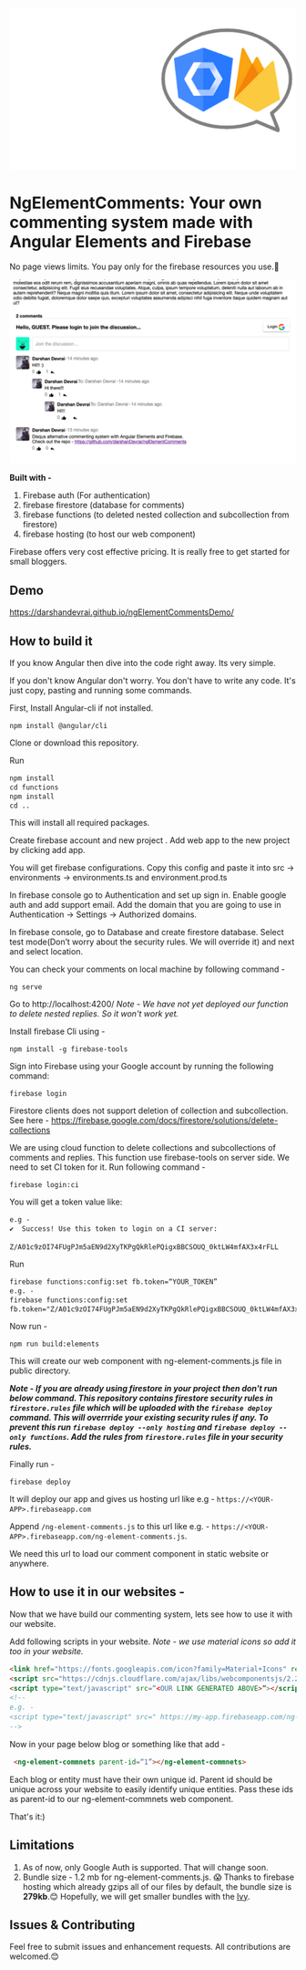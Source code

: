 ![](/images/ngElementsComments.png)
# NgElementComments:  Your own commenting system made with Angular Elements and Firebase

No page views limits. You pay only for the firebase resources you use.🤩

![](/images/ngElementCommentsDemo.png)

**Built with -**
1. Firebase auth (For authentication)
2. firebase firestore (database for comments)
3. firebase functions (to deleted nested collection and subcollection from firestore)
4. firebase hosting (to host our web component)

Firebase offers very cost effective pricing. It is really free to get started for small bloggers.

## Demo 
https://darshandevrai.github.io/ngElementCommentsDemo/

## How to build it 
If you know Angular then dive into the code right away. Its very simple.

If you don't know Angular don't worry. You don't have to write any code. It's just copy, pasting and running some commands.

First, Install Angular-cli if not installed.
```
npm install @angular/cli
```
Clone or download this repository.

Run 
```
npm install
cd functions 
npm install
cd ..
```
This will install all required packages.

Create firebase account and new project . Add web app to the new project by clicking add app. 

You will get firebase configurations. Copy this config and paste it into src -> environments -> environments.ts and environment.prod.ts

In firebase console go to Authentication and set up sign in. Enable google auth and add support email. Add the domain that you are going to use in Authentication -> Settings -> Authorized domains.

In firebase console, go to Database and create firestore database. Select test mode(Don’t worry about the security rules. We will override it) and next and select location. 

You can check your comments on local machine by following command - 
```
ng serve
```
Go to http://localhost:4200/ 
*Note - We have not yet deployed our function to delete nested replies. So it won't work yet.*

Install firebase Cli using - 
```
npm install -g firebase-tools
```

Sign into Firebase using your Google account by running the following command:
```
firebase login
```
Firestore clients does not support deletion of collection and subcollection. See here - https://firebase.google.com/docs/firestore/solutions/delete-collections

We are using cloud function to delete collections and subcollections of comments and replies. This function use firebase-tools on server side. We need to set CI token for it. Run following command - 
 ```
 firebase login:ci
 ```
You will get a token value like:
```
e.g - 
✔  Success! Use this token to login on a CI server:

Z/A01c9zOI74FUgPJm5aEN9d2XyTKPgQkRlePQigxBBCSOUQ_0ktLW4mfAX3x4rFLL
```
Run 
```
firebase functions:config:set fb.token=“YOUR_TOKEN”
e.g. - 
firebase functions:config:set fb.token="Z/A01c9zOI74FUgPJm5aEN9d2XyTKPgQkRlePQigxBBCSOUQ_0ktLW4mfAX3x4rFLL"
```

Now run - 
```
npm run build:elements
```
This will create our web component with ng-element-comments.js file in public directory. 

***Note - If you are already using firestore in your project then don't run below command. This repository contains firestore security rules in `firestore.rules` file which will be uploaded with the `firebase deploy` command. This will overrride your existing security rules if any. To prevent this run `firebase deploy --only hosting` and `firebase deploy --only functions`. Add the rules from `firestore.rules` file in your security rules.***

Finally run - 
```
firebase deploy
```
It will deploy our app and gives us hosting url like e.g - `https://<YOUR-APP>.firebaseapp.com`

Append `/ng-element-comments.js` to this url like e.g.  - 
  `https://<YOUR-APP>.firebaseapp.com/ng-element-comments.js`.

We need this url to load our comment component in static website or anywhere. 

## How to use it in our websites - 
Now that we have build our commenting system, lets see how to use it with our website.

Add following scripts in your website. 
*Note - we use material icons so add it too in your website.*

```html
<link href="https://fonts.googleapis.com/icon?family=Material+Icons" rel="stylesheet">
<script src="https://cdnjs.cloudflare.com/ajax/libs/webcomponentsjs/2.2.10/custom-elements-es5-adapter.js"></script>
<script type="text/javascript" src=“<OUR LINK GENERATED ABOVE>“></script>
<!--
e.g. - 
<script type="text/javascript" src=" https://my-app.firebaseapp.com/ng-element-comments.js "></script> 
-->
```
Now in your page below blog or something like that add -

```html
 <ng-element-commnets parent-id=“1”></ng-element-commnets>
```
Each blog or entity must have their own unique id. Parent id should be unique across your website to easily identify unique entities. Pass these ids as parent-id to our ng-element-commnets web component. 

That's it:)

## Limitations 
1. As of now, only Google Auth is supported. That will change soon.
2. Bundle size - 1.2 mb for ng-element-comments.js. 😱 Thanks to firebase hosting which already gzips all of our files by default, the bundle size is **279kb**.😊 Hopefully, we will get smaller bundles with the [Ivy](https://blog.angular.io/a-plan-for-version-8-0-and-ivy-b3318dfc19f7). 

## Issues & Contributing
Feel free to submit issues and enhancement requests. All contributions are welcomed.😊
















